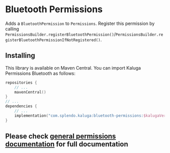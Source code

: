 # Bluetooth Permissions
Adds a `BluetoothPermission` to `Permissions`. Register this permission by calling `PermissionsBuilder.registerBluetoothPermission()`/`PermissionsBuilder.registerBluetoothPermissionIfNotRegistered()`.

## Installing
This library is available on Maven Central. You can import Kaluga Permissions Bluetooth as follows:

 ```kotlin
 repositories {
     // ...
     mavenCentral()
 }
 // ...
 dependencies {
     // ...
     implementation("com.splendo.kaluga:bluetooth-permissions:$kalugaVersion")
 }
 ```

## Please check [general permissions documentation](../base-permissions) for full documentation
